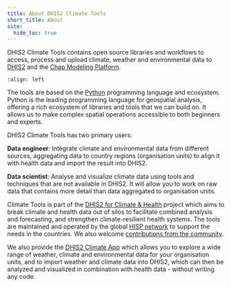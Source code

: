 ```yaml
---
title: About DHIS2 Climate Tools
short_title: About
site:
  hide_toc: true
---
```


DHIS2 Climate Tools contains open source libraries and workflows to access, process and upload
climate, weather and environmental data to [DHIS2](https://dhis2.org/) and the [Chap Modeling Platform](https://dhis2-chap.github.io/chap-site/).

```{figure} images/climate-tools.jpg
:align: left
```

The tools are based on the [Python](https://www.python.org/) programming language and ecosystem. Python is the leading programming language for geospatial analysis, offering a rich ecosystem of libraries and tools that we can build on. It allows us to make complex spatial operations accessible to both beginners and experts.

DHIS2 Climate Tools has two primary users:

**Data engineer**: Integrate climate and environmental data from different sources, aggregating data to country regions (organisation units) to align it with health data and import the result into DHIS2.

**Data scientist**: Analyse and visualize climate data using tools and techniques that are not available in DHIS2. It will allow you to work on raw data that contains more detail than data aggregated to organisation units.

Climate Tools is part of the [DHIS2 for Climate & Health](https://dhis2.org/climate/) project which aims to break climate and health data out of silos to facilitate combined analysis and forecasting, and strengthen climate-resilient health systems. The tools are maintained and operated by the global [HISP network](https://dhis2.org/hisp-network/) to support the needs in the countries. We also welcome [contributions from the community](contribute.md).

We also provide the [DHIS2 Climate App](https://dhis2.org/climate/climate-data-app/) which allows you to explore a wide range of weather, climate and environmental data for your organisation units, and to import weather and climate data into DHIS2, which can then be analyzed and visualized in combination with health data - without writing any code.
